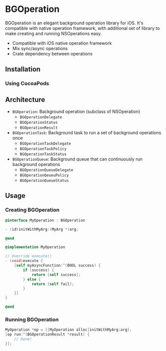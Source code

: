 # BGOperation
BGOperation is an elegant background operation library for iOS. It's compatible with native operation framework, with additional set of library to make creating and running NSOperations easy.

* Compatible with iOS native operation framework
* Mix sync/async operations
* Crate dependency between operations

## Installation

### Using CocoaPods

## Architecture

* `BGOperation`: Background operation (subclass of NSOperation)
  - `BGOperationDelegate`
  - `BGOperationStatus`
  - `BGOperationResult`
* `BGOperationTask`: Background task to run a set of background operations once
  - `BGOperationTaskDelegate`
  - `BGOperationTaskPolicy`
  - `BGOperationTaskStatus`
* `BGOperationQueue`: Background queue that can continuously run background operations
  - `BGOperationQueueDelegate`
  - `BGOperationQeueuPolicy`
  - `BGOperationQueueStatus`

## Usage

### Creating BGOperation
```objective-c
@interface MyOperation : BGOperation

- (id)initWithMyArg:(MyArg *)arg;

@end

@implementation MyOperation

// Override execute()
- (void)execute {
    [self myAsyncFunction:^(BOOL success) {
        if (success) {
            return [self success];
        } else {
            return [self fail];
        }
    }]
}

@end
```

### Running BGOperation
```objective-c
MyOperation *op = [[MyOperation alloc]initWithMyArg:arg];
[op run:^(BGOperationResult *result) {
    // Done!
}];
```

